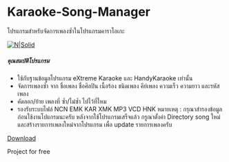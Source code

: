 # Karaoke-Song-Manager
โปรแกรมสำหรับจัดการเพลงซ้ำในโปรแกรมคาราโอเกะ

[![N|Solid](https://drive.google.com/uc?id=1thoogdRygEV7D586FpaNOgoobMHqrSuy)](https://drive.google.com/uc?id=1thoogdRygEV7D586FpaNOgoobMHqrSuy)


##### คุณสมบัติโปรแกรม
 - ใช้กับฐานข้อมูลโปรแกรม eXtreme Karaoke และ HandyKaraoke เท่านั้น
 - จัดการเพลงซ้ำ จาก ชื่อเพลง ชื่อศิลปิน เนื้อร้อง ชนิดเพลง คีย์เพลง ความเร็ว ความยาว และรหัสเพลง
 - คัดลอก/ย้าย เพลงที่ ซ้ำ/ไม่ซ้ำ ไปไว้ที่ใหม
 - รองรับระบบไฟล์ NCN EMK KAR XMK MP3 VCD HNK
หมายเหตุ : กรุณาสำรองข้อมูลก่อนใช้งานโปแกรมนะครับ
         หลังจากใช้โปรแกรมเสร็จแล้ว กรูณาตั้งค่า Directory song ใหม่ และสร้างรายการเพลงใหม่จากโปรแกรม เพื่อ update รายการเพลงครับ


[Download](https://github.com/ketaway/Karaoke-Song-Manager/releases)

Project for free
